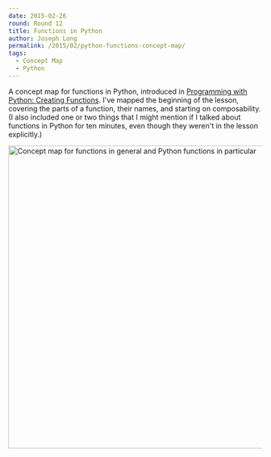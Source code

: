```yaml
---
date: 2015-02-26
round: Round 12
title: Functions in Python
author: Joseph Long
permalink: /2015/02/python-functions-concept-map/
tags:
  - Concept Map
  - Python
---
```

A concept map for functions in Python, introduced in [Programming with Python: Creating Functions](http://swcarpentry.github.io/python-novice-inflammation/04-func.html). I've mapped the beginning of the lesson, covering the parts of a function, their names, and starting on composability. (I also included one or two things that I might mention if I talked about functions in Python for ten minutes, even though they weren't in the lesson explicitly.)

<a href="http://i.imgur.com/RfSYnes.jpg"><img src="http://i.imgur.com/RfSYnes.jpg" style="width: 600px;" alt="Concept map for functions in general and Python functions in particular" /></a>
